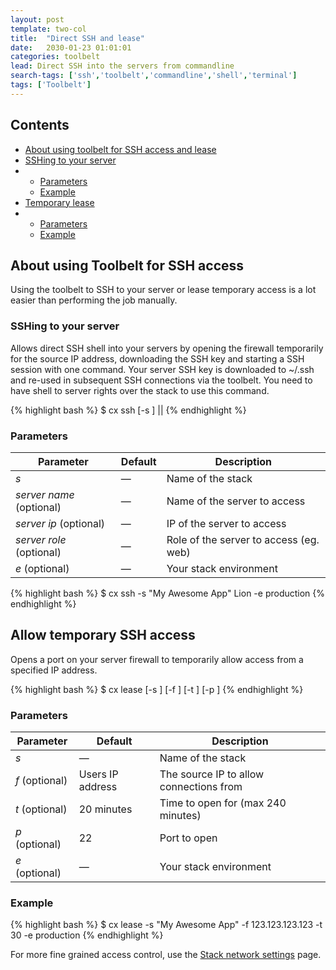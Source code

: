 ```yaml
---
layout: post
template: two-col
title:  "Direct SSH and lease"
date:   2030-01-23 01:01:01
categories: toolbelt
lead: Direct SSH into the servers from commandline
search-tags: ['ssh','toolbelt','commandline','shell','terminal']
tags: ['Toolbelt']
---
```


<h2>Contents</h2>
<ul class="page-toc">
<li><a href="#usage">About using toolbelt for SSH access and lease</a></li>
<li><a href="#ssh">SSHing to your server</a></li>
    <li>
        <ul>
            <li><a href="#params">Parameters</a></li>            
            <li><a href="#example">Example</a></li>
        </ul>
    </li>
<li><a href="#temp">Temporary lease</a></li>
    <li>
        <ul>
            <li><a href="#params2">Parameters</a></li>            
            <li><a href="#example2">Example</a></li>
        </ul>
    </li>    
</ul>

<h2 id="usage">About using Toolbelt for SSH access</h2>
Using the toolbelt to SSH to your server or lease temporary access is a lot easier than performing the job manually.

<h3 id="ssh">SSHing to your server</h3>
Allows direct SSH shell into your servers by opening the firewall temporarily for the source IP address, downloading the SSH key and starting a SSH session with one command. Your server SSH key is downloaded to ~/.ssh and re-used in subsequent SSH connections via the toolbelt. You need to have shell to server rights over the stack to use this command.

{% highlight bash %}
$ cx ssh [-s <stack>] <server name>|<server ip>|<server role>
{% endhighlight %}

<h3 id="params">Parameters</h3>

<table class='table table-bordered table-striped table-small'>
    <thead>
        <tr>
            <th align="center">Parameter</th>
            <th align="center">Default</th>
            <th align="center">Description</th>
        </tr>
    </thead>
    <tbody>
        <tr>
            <td><i>s</i></td>
            <td>&mdash;</td>
            <td>Name of the stack</td>
        </tr>
        <tr>
            <td><i>server name</i> (optional)</td>
            <td>&mdash;</td>
            <td>Name of the server to access</td>
        </tr>
        <tr>
            <td><i>server ip</i> (optional)</td>
            <td>&mdash;</td>
            <td>IP of the server to access</td>
        </tr>
        <tr>
            <td><i>server role</i> (optional)</td>
            <td>&mdash;</td>
            <td>Role of the server to access (eg. web)</td>
        </tr>
       <tr>
            <td><i>e</i> (optional)</td>
            <td>&mdash;</td>
            <td>Your stack environment</td>
        </tr>
    </tbody>
</table>

{% highlight bash %}
$ cx ssh -s "My Awesome App" Lion -e production
{% endhighlight %}

<h2 id="temp">Allow temporary SSH access</h2>
Opens a port on your server firewall to temporarily allow access from a specified IP address.

{% highlight bash %}
$ cx lease [-s <stack>] [-f <from IP>] [-t <time to open>] [-p <port>]
{% endhighlight %}

<h3 id="params2">Parameters</h3>
<table class='table table-bordered table-striped table-small'>
    <thead>
        <tr>
            <th align="center">Parameter</th>
            <th align="center">Default</th>
            <th align="center">Description</th>
        </tr>
    </thead>
    <tbody>
        <tr>
            <td><i>s</i></td>
            <td>&mdash;</td>
            <td>Name of the stack</td>
        </tr>
        <tr>
            <td><i>f</i> (optional)</td>
            <td>Users IP address</td>
            <td>The source IP to allow connections from</td>
        </tr>
        <tr>
            <td><i>t</i> (optional)</td>
            <td>20 minutes</td>
            <td>Time to open for (max 240 minutes)</td>
        </tr>
        <tr>
            <td><i>p</i> (optional)</td>
            <td>22</td>
            <td>Port to open</td>
        </tr>
        <tr>
            <td><i>e</i> (optional)</td>
            <td>&mdash;</td>
            <td>Your stack environment</td>
        </tr>
    </tbody>
</table>

<h3 id="example2">Example</h3>
{% highlight bash %}
$ cx lease -s "My Awesome App" -f 123.123.123.123 -t 30 -e production
{% endhighlight %}

For more fine grained access control, use the [Stack network settings](#) page.
